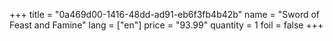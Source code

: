 +++
title = "0a469d00-1416-48dd-ad91-eb6f3fb4b42b"
name = "Sword of Feast and Famine"
lang = ["en"]
price = "93.99"
quantity = 1
foil = false
+++
